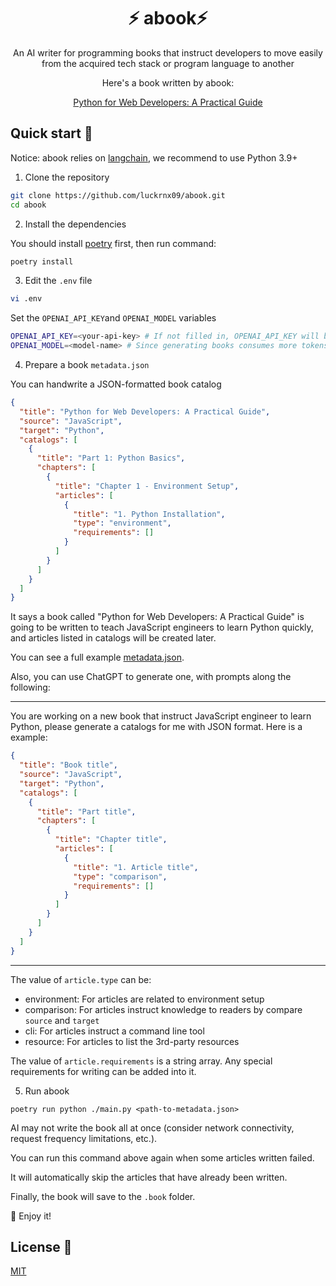 <h1 align="center">⚡ abook⚡</h1>
<p align="center">
An AI writer for programming books that instruct developers to move easily from the acquired tech stack or program language to another
</p>

<div align="center">
Here's a book written by abook:

[Python for Web Developers: A Practical Guide](example/Python%20for%20Web%20Developers:%20A%20Practical%20Guide)

</div>

## Quick start 🚀
Notice: abook relies on [langchain](https://python.langchain.com/docs/get_started/introduction), we recommend to use Python 3.9+

1. Clone the repository

```bash
git clone https://github.com/luckrnx09/abook.git
cd abook
```

2. Install the dependencies

You should install [poetry](https://python-poetry.org/docs/basic-usage/#initialising-a-pre-existing-project) first, then run command:  
```bash
poetry install
```

3. Edit the `.env` file
```bash
vi .env
```
Set the `OPENAI_API_KEY`and `OPENAI_MODEL` variables
```bash
OPENAI_API_KEY=<your-api-key> # If not filled in, OPENAI_API_KEY will be read from the environment variable.
OPENAI_MODEL=<model-name> # Since generating books consumes more tokens, it is recommended to use a model with a larger context, defaulting to the ’gpt-3.5-turbo-16k‘
```


4. Prepare a book `metadata.json`

You can handwrite a JSON-formatted book catalog
```json
{
  "title": "Python for Web Developers: A Practical Guide",
  "source": "JavaScript",
  "target": "Python",
  "catalogs": [
    {
      "title": "Part 1: Python Basics",
      "chapters": [
        {
          "title": "Chapter 1 - Environment Setup",
          "articles": [
            {
              "title": "1. Python Installation",
              "type": "environment",
              "requirements": []
            }
          ]
        }
      ]
    }
  ]
}
```
It says a book called "Python for Web Developers: A Practical Guide" is going to be written to teach JavaScript engineers to learn Python quickly, and articles listed in catalogs will be created later.

You can see a full example [metadata.json](example/metadata.json).

Also, you can use ChatGPT to generate one, with prompts along the following:

---

You are working on a new book that instruct JavaScript engineer to learn Python, please generate a catalogs for me with JSON format.
Here is a example:

```json
{
  "title": "Book title",
  "source": "JavaScript",
  "target": "Python",
  "catalogs": [
    {
      "title": "Part title",
      "chapters": [
        {
          "title": "Chapter title",
          "articles": [
            {
              "title": "1. Article title",
              "type": "comparison", 
              "requirements": []
            }
          ]
        }
      ]
    }
  ]
}
```

---

The value of `article.type` can be: 
- environment: For articles are related to environment setup
- comparison: For articles instruct knowledge to readers by compare `source` and `target`
- cli: For articles instruct a command line tool
- resource: For articles to list the 3rd-party resources

The value of `article.requirements` is a string array. Any special requirements for writing can be added into it.

5. Run abook
```shell
poetry run python ./main.py <path-to-metadata.json>
```

AI may not write the book all at once (consider network connectivity, request frequency limitations, etc.).

You can run this command above again when some articles written failed.

It will automatically skip the articles that have already been written.

Finally, the book will save to the `.book` folder.

🎉 Enjoy it!

## License 📝

[MIT](LICENSE)
